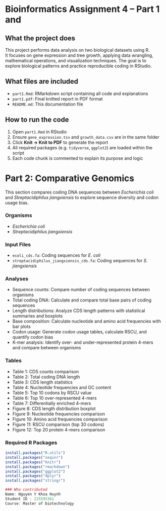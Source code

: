# Bioinformatics Assignment 4 – Part 1 and 

##  What the project does

This project performs data analysis on two biological datasets using R.  
It focuses on gene expression and tree growth, applying data wrangling, mathematical operations, and visualization techniques. The goal is to explore biological patterns and practice reproducible coding in RStudio.



##  What files are included

- `part1.Rmd`: RMarkdown script containing all code and explanations  
- `part1.pdf`: Final knitted report in PDF format  
- `README.md`: This documentation file



##  How to run the code

1. Open `part1.Rmd` in RStudio  
2. Ensure `gene_expression.tsv` and `growth_data.csv` are in the same folder  
3. Click **Knit → Knit to PDF** to generate the report  
4. All required packages (e.g. `tidyverse`, `ggplot2`) are loaded within the script  
5. Each code chunk is commented to explain its purpose and logic


# Part 2: Comparative Genomics

This section compares coding DNA sequences between *Escherichia coli* and *Streptacidiphilus jiangxiensis* to explore sequence diversity and codon usage bias.

###  Organisms
- *Escherichia coli* 
- *Streptacidiphilus jiangxiensis* 

###  Input Files
- `ecoli_cds.fa`: Coding sequences for *E. coli*
- `streptacidiphilus_jiangxiensis_cds.fa`: Coding sequences for *S. jiangxiensis*

###  Analyses
- Sequence counts: Compare number of coding sequences between organisms
- Total coding DNA: Calculate and compare total base pairs of coding sequences
- Length distributions: Analyze CDS length patterns with statistical summaries and boxplots
- Base composition: Calculate nucleotide and amino acid frequencies with bar plots
- Codon usage: Generate codon usage tables, calculate RSCU, and quantify codon bias
- K-mer analysis: Identify over- and under-represented protein 4-mers and compare between organisms

### Tables
- Table 1: CDS counts comparison  
- Table 2: Total coding DNA length  
- Table 3: CDS length statistics  
- Table 4: Nucleotide frequencies and GC content  
- Table 5: Top 10 codons by RSCU value  
- Table 6: Top 10 over-represented 4-mers  
- Table 7: Differentially enriched 4-mers  
- Figure 8: CDS length distribution boxplot  
- Figure 9: Nucleotide frequencies comparison  
- Figure 10: Amino acid frequencies comparison  
- Figure 11: RSCU comparison (top 30 codons)  
- Figure 12: Top 20 protein 4-mers comparison

### Required R Packages
```r
install.packages("R.utils")
install.packages("seqinr")
install.packages("knitr")
install.packages("rmarkdown")
install.packages("ggplot2")
install.packages("dplyr")
install.packages("stringr")

### Who contributed
Name: Nguyen Y Khoa Huynh
Student ID : 225595361
Course: Master of biotechnology 
